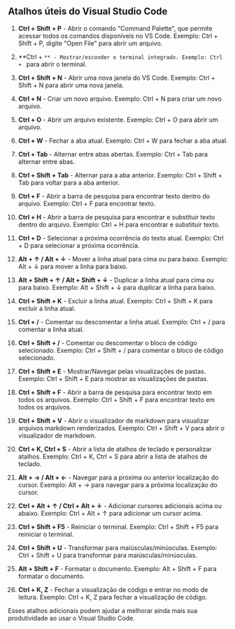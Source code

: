 ## Atalhos úteis do Visual Studio Code 

1. **Ctrl + Shift + P** - Abrir o comando "Command Palette", que permite acessar todos os comandos disponíveis no VS Code. Exemplo: Ctrl + Shift + P, digite "Open File" para abrir um arquivo.

2. **Ctrl + `** - Mostrar/esconder o terminal integrado. Exemplo: Ctrl + ` para abrir o terminal.

3. **Ctrl + Shift + N** - Abrir uma nova janela do VS Code. Exemplo: Ctrl + Shift + N para abrir uma nova janela.

4. **Ctrl + N** - Criar um novo arquivo. Exemplo: Ctrl + N para criar um novo arquivo.

5. **Ctrl + O** - Abrir um arquivo existente. Exemplo: Ctrl + O para abrir um arquivo.

6. **Ctrl + W** - Fechar a aba atual. Exemplo: Ctrl + W para fechar a aba atual.

7. **Ctrl + Tab** - Alternar entre abas abertas. Exemplo: Ctrl + Tab para alternar entre abas.

8. **Ctrl + Shift + Tab** - Alternar para a aba anterior. Exemplo: Ctrl + Shift + Tab para voltar para a aba anterior.

9. **Ctrl + F** - Abrir a barra de pesquisa para encontrar texto dentro do arquivo. Exemplo: Ctrl + F para encontrar texto.

10. **Ctrl + H** - Abrir a barra de pesquisa para encontrar e substituir texto dentro do arquivo. Exemplo: Ctrl + H para encontrar e substituir texto.

11. **Ctrl + D** - Selecionar a próxima ocorrência do texto atual. Exemplo: Ctrl + D para selecionar a próxima ocorrência.

12. **Alt + ↑ / Alt + ↓** - Mover a linha atual para cima ou para baixo. Exemplo: Alt + ↓ para mover a linha para baixo.

13. **Alt + Shift + ↑ / Alt + Shift + ↓** - Duplicar a linha atual para cima ou para baixo. Exemplo: Alt + Shift + ↓ para duplicar a linha para baixo.

14. **Ctrl + Shift + K** - Excluir a linha atual. Exemplo: Ctrl + Shift + K para excluir a linha atual.

15. **Ctrl + /** - Comentar ou descomentar a linha atual. Exemplo: Ctrl + / para comentar a linha atual.

16. **Ctrl + Shift + /** - Comentar ou descomentar o bloco de código selecionado. Exemplo: Ctrl + Shift + / para comentar o bloco de código selecionado.

1. **Ctrl + Shift + E** - Mostrar/Navegar pelas visualizações de pastas. Exemplo: Ctrl + Shift + E para mostrar as visualizações de pastas.

2. **Ctrl + Shift + F** - Abrir a barra de pesquisa para encontrar texto em todos os arquivos. Exemplo: Ctrl + Shift + F para encontrar texto em todos os arquivos.

3. **Ctrl + Shift + V** - Abrir o visualizador de markdown para visualizar arquivos markdown renderizados. Exemplo: Ctrl + Shift + V para abrir o visualizador de markdown.

4. **Ctrl + K, Ctrl + S** - Abrir a lista de atalhos de teclado e personalizar atalhos. Exemplo: Ctrl + K, Ctrl + S para abrir a lista de atalhos de teclado.

5. **Alt + → / Alt + ←** - Navegar para a próxima ou anterior localização do cursor. Exemplo: Alt + → para navegar para a próxima localização do cursor.

6. **Ctrl + Alt + ↑ / Ctrl + Alt + ↓** - Adicionar cursores adicionais acima ou abaixo. Exemplo: Ctrl + Alt + ↑ para adicionar um cursor acima.

7. **Ctrl + Shift + F5** - Reiniciar o terminal. Exemplo: Ctrl + Shift + F5 para reiniciar o terminal.

8. **Ctrl + Shift + U** - Transformar para maiúsculas/minúsculas. Exemplo: Ctrl + Shift + U para transformar para maiúsculas/minúsculas.

9. **Alt + Shift + F** - Formatar o documento. Exemplo: Alt + Shift + F para formatar o documento.

10. **Ctrl + K, Z** - Fechar a visualização de código e entrar no modo de leitura. Exemplo: Ctrl + K, Z para fechar a visualização de código.

Esses atalhos adicionais podem ajudar a melhorar ainda mais sua produtividade ao usar o Visual Studio Code.
